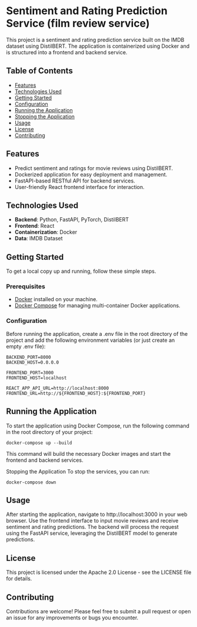 # Sentiment and Rating Prediction Service (film review service)

This project is a sentiment and rating prediction service built on the IMDB dataset using DistilBERT. The application is containerized using Docker and is structured into a frontend and backend service.

## Table of Contents

- [Features](#features)
- [Technologies Used](#technologies-used)
- [Getting Started](#getting-started)
- [Configuration](#configuration)
- [Running the Application](#running-the-application)
- [Stopping the Application](#stopping-the-application)
- [Usage](#usage)
- [License](#license)
- [Contributing](#contributing)

## Features

- Predict sentiment and ratings for movie reviews using DistilBERT.
- Dockerized application for easy deployment and management.
- FastAPI-based RESTful API for backend services.
- User-friendly React frontend interface for interaction.

## Technologies Used

- **Backend**: Python, FastAPI, PyTorch, DistilBERT
- **Frontend**: React
- **Containerization**: Docker
- **Data**: IMDB Dataset

## Getting Started

To get a local copy up and running, follow these simple steps.

### Prerequisites

- [Docker](https://www.docker.com/get-started) installed on your machine.
- [Docker Compose](https://docs.docker.com/compose/) for managing multi-container Docker applications.

### Configuration

Before running the application, create a .env file in the root directory of the project and add the following environment variables (or just create an empty .env file):

```env
BACKEND_PORT=8000
BACKEND_HOST=0.0.0.0

FRONTEND_PORT=3000
FRONTEND_HOST=localhost

REACT_APP_API_URL=http://localhost:8000
FRONTEND_URL=http://${FRONTEND_HOST}:${FRONTEND_PORT}
```
## Running the Application
To start the application using Docker Compose, run the following command in the root directory of your project:
```
docker-compose up --build
```
This command will build the necessary Docker images and start the frontend and backend services.

Stopping the Application
To stop the services, you can run:
```
docker-compose down
```

## Usage
After starting the application, navigate to http://localhost:3000 in your web browser.
Use the frontend interface to input movie reviews and receive sentiment and rating predictions.
The backend will process the request using the FastAPI service, leveraging the DistilBERT model to generate predictions.
## License
This project is licensed under the Apache 2.0 License - see the LICENSE file for details.

## Contributing
Contributions are welcome! Please feel free to submit a pull request or open an issue for any improvements or bugs you encounter.
